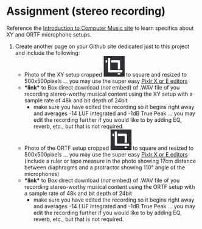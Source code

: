 # Assignment \(stereo recording\)

Reference the [Introduction to Computer Music site](https://cmtext.indiana.edu/studio/chapter2_mics5.php) to learn specifics about XY and ORTF microphone setups.

1. Create another page on your Github site dedicated just to this project and include the following:
   * Photo of the XY setup cropped ![](../../.gitbook/assets/screen-shot-2020-09-28-at-11.45.49-am.png) to square and resized to 500x500pixels ... you may use the super easy [Pixlr X or E editors](https://pixlr.com/)
   * **\*link\*** to Box direct download \(_not_ embed\) of .WAV file of you recording stereo-worthy musical content using the XY setup with a sample rate of 48k and bit depth of 24bit
     * make sure you have edited the recording so it begins right away and averages -14 LUF integrated and -1dB True Peak ... you may edit the recording further if you would like to by adding EQ, reverb, etc., but that is not required.
   * Photo of the ORTF setup cropped ![](../../.gitbook/assets/screen-shot-2020-09-28-at-11.45.49-am.png) to square and resized to 500x500pixels ... you may use the super easy [Pixlr X or E editors](https://pixlr.com/) \(include a ruler or tape measure in the photo showing 17cm distance between diaphragms and a protractor showing 110° angle of the microphones\) 
   * **\*link\*** to Box direct download \(_not_ embed\) of .WAV file of you recording stereo-worthy musical content using the ORTF setup with a sample rate of 48k and bit depth of 24bit
     * make sure you have edited the recording so it begins right away and averages -14 LUF integrated and -1dB True Peak ... you may edit the recording further if you would like to by adding EQ, reverb, etc., but that is not required.

